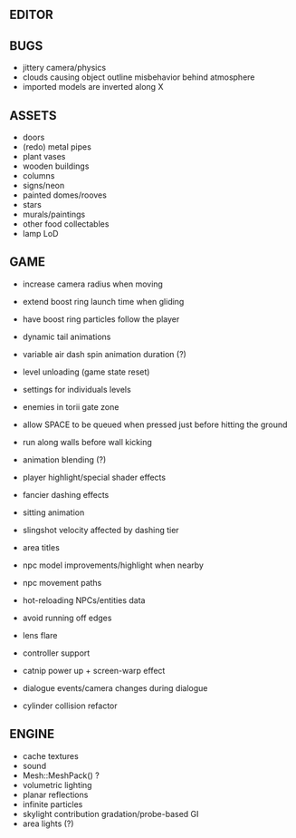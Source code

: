 EDITOR
------

BUGS
----
* jittery camera/physics
* clouds causing object outline misbehavior behind atmosphere
* imported models are inverted along X

ASSETS
------
* doors
* (redo) metal pipes
* plant vases
* wooden buildings
* columns
* signs/neon
* painted domes/rooves
* stars
* murals/paintings
* other food collectables
* lamp LoD

GAME
----
* increase camera radius when moving
* extend boost ring launch time when gliding
* have boost ring particles follow the player
* dynamic tail animations
* variable air dash spin animation duration (?)
* level unloading (game state reset)
* settings for individuals levels

* enemies in torii gate zone
* allow SPACE to be queued when pressed just before hitting the ground
* run along walls before wall kicking
* animation blending (?)
* player highlight/special shader effects
* fancier dashing effects
* sitting animation
* slingshot velocity affected by dashing tier
* area titles
* npc model improvements/highlight when nearby
* npc movement paths
* hot-reloading NPCs/entities data
* avoid running off edges
* lens flare
* controller support
* catnip power up + screen-warp effect
* dialogue events/camera changes during dialogue
* cylinder collision refactor

ENGINE
------
* cache textures
* sound
* Mesh::MeshPack() ?
* volumetric lighting
* planar reflections
* infinite particles
* skylight contribution gradation/probe-based GI
* area lights (?)